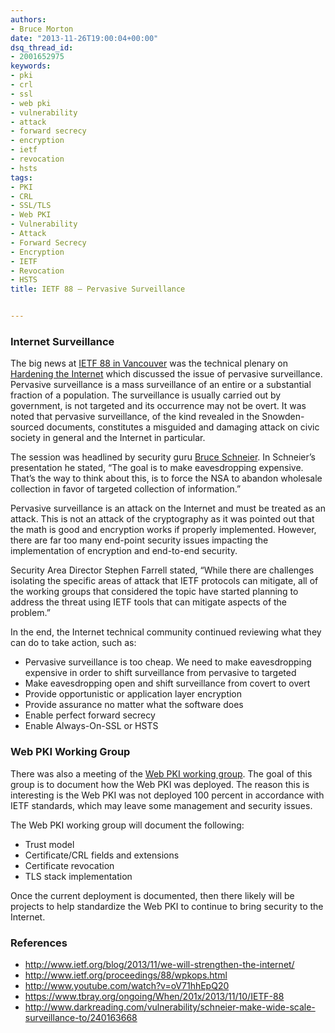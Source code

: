 ```yaml
---
authors:
- Bruce Morton
date: "2013-11-26T19:00:04+00:00"
dsq_thread_id:
- 2001652975
keywords:
- pki
- crl
- ssl
- web pki
- vulnerability
- attack
- forward secrecy
- encryption
- ietf
- revocation
- hsts
tags:
- PKI
- CRL
- SSL/TLS
- Web PKI
- Vulnerability
- Attack
- Forward Secrecy
- Encryption
- IETF
- Revocation
- HSTS
title: IETF 88 – Pervasive Surveillance


---
```

### Internet Surveillance

The big news at [IETF 88 in Vancouver][1] was the technical plenary on [Hardening the Internet][2] which discussed the issue of pervasive surveillance. Pervasive surveillance is a mass surveillance of an entire or a substantial fraction of a population. The surveillance is usually carried out by government, is not targeted and its occurrence may not be overt. It was noted that pervasive surveillance, of the kind revealed in the Snowden-sourced documents, constitutes a misguided and damaging attack on civic society in general and the Internet in particular.

The session was headlined by security guru [Bruce Schneier][3]. In Schneier’s presentation he stated, “The goal is to make eavesdropping expensive. That’s the way to think about this, is to force the NSA to abandon wholesale collection in favor of targeted collection of information.”

Pervasive surveillance is an attack on the Internet and must be treated as an attack. This is not an attack of the cryptography as it was pointed out that the math is good and encryption works if properly implemented. However, there are far too many end-point security issues impacting the implementation of encryption and end-to-end security.

Security Area Director Stephen Farrell stated, “While there are challenges isolating the specific areas of attack that IETF protocols can mitigate, all of the working groups that considered the topic have started planning to address the threat using IETF tools that can mitigate aspects of the problem.”

In the end, the Internet technical community continued reviewing what they can do to take action, such as:

  * Pervasive surveillance is too cheap. We need to make eavesdropping expensive in order to shift surveillance from pervasive to targeted
  * Make eavesdropping open and shift surveillance from covert to overt
  * Provide opportunistic or application layer encryption
  * Provide assurance no matter what the software does
  * Enable perfect forward secrecy
  * Enable Always-On-SSL or HSTS

### Web PKI Working Group

There was also a meeting of the [Web PKI working group][4]. The goal of this group is to document how the Web PKI was deployed. The reason this is interesting is the Web PKI was not deployed 100 percent in accordance with IETF standards, which may leave some management and security issues.

The Web PKI working group will document the following:

  * Trust model
  * Certificate/CRL fields and extensions
  * Certificate revocation
  * TLS stack implementation

Once the current deployment is documented, then there likely will be projects to help standardize the Web PKI to continue to bring security to the Internet.

### References

  * <http://www.ietf.org/blog/2013/11/we-will-strengthen-the-internet/>
  * <http://www.ietf.org/proceedings/88/wpkops.html>
  * <http://www.youtube.com/watch?v=oV71hhEpQ20>
  * <https://www.tbray.org/ongoing/When/201x/2013/11/10/IETF-88>
  * <http://www.darkreading.com/vulnerability/schneier-make-wide-scale-surveillance-to/240163668>

 [1]: http://www.ietf.org/meeting/88/
 [2]: https://www.youtube.com/watch?v=oV71hhEpQ20
 [3]: https://www.schneier.com/
 [4]: http://www.ietf.org/proceedings/88/wpkops.html